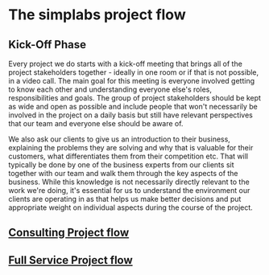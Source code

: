 # The simplabs project flow

## Kick-Off Phase

Every project we do starts with a kick-off meeting that brings all of the project stakeholders together - ideally in one room or if that is not possible, in a video call. The main goal for this meeting is everyone involved getting to know each other and understanding everyone else's roles, responsibilities and goals. The group of project stakeholders should be kept as wide and open as possible and include people that won't necessarily be involved in the project on a daily basis but still have relevant perspectives that our team and everyone else should be aware of.

We also ask our clients to give us an introduction to their business, explaining the problems they are solving and why that is valuable for their customers, what differentiates them from their competition etc. That will typically be done by one of the business experts from our clients sit together with our team and walk them through the key aspects of the business. While this knowledge is not necessarily directly relevant to the work we're doing, it's  essential for us to understand the environment our clients are operating in as that helps us make better decisions and put appropriate weight on individual aspects during the course of the project.

## [Consulting Project flow](./consulting)

## [Full Service Project flow](./full-service)
